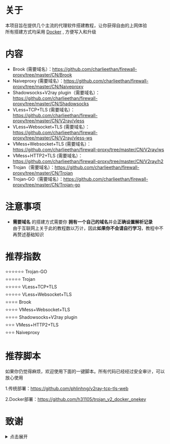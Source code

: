 # 关于
本项目旨在提供几个主流的代理软件搭建教程，让你获得自由的上网体验    
所有搭建方式均采用 [Docker](https://hub.docker.com/) , 方便写入和升级     
# 内容
- Brook (需要域名）：https://github.com/charlieethan/firewall-proxy/tree/master/CN/Brook  		
- Naiveproxy (需要域名）：https://github.com/charlieethan/firewall-proxy/tree/master/CN/Naiveproxy		
- Shadowsocks+V2ray plugin（需要域名）：https://github.com/charlieethan/firewall-proxy/tree/master/CN/Shadowsocks  
- VLess+TCP+TLS (需要域名）：   
https://github.com/charlieethan/firewall-proxy/tree/master/CN/V2ray/vless  		
- VLess+Websocket+TLS (需要域名）：https://github.com/charlieethan/firewall-proxy/tree/master/CN/V2ray/vless-ws     
- VMess+Websocket+TLS (需要域名）：https://github.com/charlieethan/firewall-proxy/tree/master/CN/V2ray/ws     
- VMess+HTTP2+TLS (需要域名）：https://github.com/charlieethan/firewall-proxy/tree/master/CN/V2ray/h2         
- Trojan（需要域名）：https://github.com/charlieethan/firewall-proxy/tree/master/CN/Trojan      
- Trojan-GO（需要域名）：https://github.com/charlieethan/firewall-proxy/tree/master/CN/Trojan-go    
# 注意事项
- **需要域名** 的搭建方式需要你 **拥有一个自己的域名**并会**正确设置解析记录**     
由于互联网上关于此的教程数以万计，因此**如果你不会请自行学习**，教程中不再赘述基础知识
# 推荐指数  
⭐⭐⭐⭐⭐⭐ Trojan-GO       
⭐⭐⭐⭐⭐ Trojan         
⭐⭐⭐⭐⭐ VLess+TCP+TLS  		    
⭐⭐⭐⭐⭐ VLess+Websocket+TLS  			    
⭐⭐⭐⭐ Brook      
⭐⭐⭐⭐ VMess+Websocket+TLS     
⭐⭐⭐⭐ Shadowsocks+V2ray plugin    
⭐⭐⭐ VMess+HTTP2+TLS       
⭐⭐⭐ Naiveproxy		   
# 推荐脚本	
如果你仍觉得麻烦，欢迎使用下面的一键脚本。所有代码已经经过安全审计，可以放心使用		

1.传统部署：https://github.com/phlinhng/v2ray-tcp-tls-web		

2.Docker部署：https://github.com/h31105/trojan_v2_docker_onekey			
# 致谢  
<details>
<summary>点击展开 </summary>

- [@teddysun](https://hub.docker.com/u/teddysun)    
- [Shadowsocks-libev](https://github.com/shadowsocks/shadowsocks-libev)    
- [Brook](https://github.com/txthinking/brook)				  
- [Naiveproxy](https://github.com/klzgrad/naiveproxy)		
- [V2ray(V2fly)](https://github.com/v2fly/v2ray-core)         
- [Trojan](https://github.com/trojan-gfw/trojan)       
- [Trojan-GO](https://github.com/p4gefau1t/trojan-go)              
- [across](https://github.com/teddysun/across)     
- [Trojan-Qt5](https://github.com/Trojan-Qt5/Trojan-Qt5)     
- [v2rayN](https://github.com/2dust/v2rayN)      
- [v2rayNG](https://github.com/2dust/v2rayNG)     
- [shadowsocks-android](https://github.com/shadowsocks/shadowsocks-android)     
- [shadowsocks-windows](https://github.com/shadowsocks/shadowsocks-windows)       
</details>
